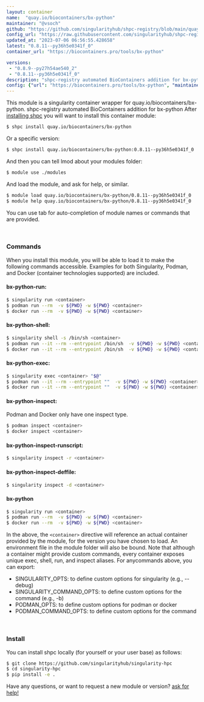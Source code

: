 ```yaml
---
layout: container
name:  "quay.io/biocontainers/bx-python"
maintainer: "@vsoch"
github: "https://github.com/singularityhub/shpc-registry/blob/main/quay.io/biocontainers/bx-python/container.yaml"
config_url: "https://raw.githubusercontent.com/singularityhub/shpc-registry/main/quay.io/biocontainers/bx-python/container.yaml"
updated_at: "2023-07-06 06:56:55.428658"
latest: "0.8.11--py36h5e0341f_0"
container_url: "https://biocontainers.pro/tools/bx-python"

versions:
 - "0.8.9--py27h54ae540_2"
 - "0.8.11--py36h5e0341f_0"
description: "shpc-registry automated BioContainers addition for bx-python"
config: {"url": "https://biocontainers.pro/tools/bx-python", "maintainer": "@vsoch", "description": "shpc-registry automated BioContainers addition for bx-python", "latest": {"0.8.11--py36h5e0341f_0": "sha256:c46b0e7f726f61b22d6cfbd8abe65bcebdd33b9ee018c42808d012e078332ad0"}, "tags": {"0.8.9--py27h54ae540_2": "sha256:cc1f109a9aabe9943ab6df613d5aed5bdd0e6e88a72853fb7171b8de51dcda66", "0.8.11--py36h5e0341f_0": "sha256:c46b0e7f726f61b22d6cfbd8abe65bcebdd33b9ee018c42808d012e078332ad0"}, "docker": "quay.io/biocontainers/bx-python"}
---
```


This module is a singularity container wrapper for quay.io/biocontainers/bx-python.
shpc-registry automated BioContainers addition for bx-python
After [installing shpc](#install) you will want to install this container module:


```bash
$ shpc install quay.io/biocontainers/bx-python
```

Or a specific version:

```bash
$ shpc install quay.io/biocontainers/bx-python:0.8.11--py36h5e0341f_0
```

And then you can tell lmod about your modules folder:

```bash
$ module use ./modules
```

And load the module, and ask for help, or similar.

```bash
$ module load quay.io/biocontainers/bx-python/0.8.11--py36h5e0341f_0
$ module help quay.io/biocontainers/bx-python/0.8.11--py36h5e0341f_0
```

You can use tab for auto-completion of module names or commands that are provided.

<br>

### Commands

When you install this module, you will be able to load it to make the following commands accessible.
Examples for both Singularity, Podman, and Docker (container technologies supported) are included.

#### bx-python-run:

```bash
$ singularity run <container>
$ podman run --rm  -v ${PWD} -w ${PWD} <container>
$ docker run --rm  -v ${PWD} -w ${PWD} <container>
```

#### bx-python-shell:

```bash
$ singularity shell -s /bin/sh <container>
$ podman run --it --rm --entrypoint /bin/sh  -v ${PWD} -w ${PWD} <container>
$ docker run --it --rm --entrypoint /bin/sh  -v ${PWD} -w ${PWD} <container>
```

#### bx-python-exec:

```bash
$ singularity exec <container> "$@"
$ podman run --it --rm --entrypoint ""  -v ${PWD} -w ${PWD} <container> "$@"
$ docker run --it --rm --entrypoint ""  -v ${PWD} -w ${PWD} <container> "$@"
```

#### bx-python-inspect:

Podman and Docker only have one inspect type.

```bash
$ podman inspect <container>
$ docker inspect <container>
```

#### bx-python-inspect-runscript:

```bash
$ singularity inspect -r <container>
```

#### bx-python-inspect-deffile:

```bash
$ singularity inspect -d <container>
```



#### bx-python

```bash
$ singularity run <container>
$ podman run --rm  -v ${PWD} -w ${PWD} <container>
$ docker run --rm  -v ${PWD} -w ${PWD} <container>
```


In the above, the `<container>` directive will reference an actual container provided
by the module, for the version you have chosen to load. An environment file in the
module folder will also be bound. Note that although a container
might provide custom commands, every container exposes unique exec, shell, run, and
inspect aliases. For anycommands above, you can export:

 - SINGULARITY_OPTS: to define custom options for singularity (e.g., --debug)
 - SINGULARITY_COMMAND_OPTS: to define custom options for the command (e.g., -b)
 - PODMAN_OPTS: to define custom options for podman or docker
 - PODMAN_COMMAND_OPTS: to define custom options for the command

<br>

### Install

You can install shpc locally (for yourself or your user base) as follows:

```bash
$ git clone https://github.com/singularityhub/singularity-hpc
$ cd singularity-hpc
$ pip install -e .
```

Have any questions, or want to request a new module or version? [ask for help!](https://github.com/singularityhub/singularity-hpc/issues)